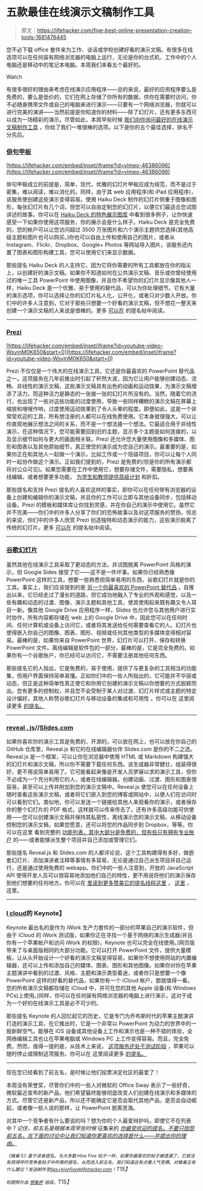 # 五款最佳在线演示文稿制作工具

> 原文：<https://lifehacker.com/five-best-online-presentation-creation-tools-1681476445>

您不必下载 office 套件来为工作、谈话或学校创建好看的演示文稿。有很多在线选项可以在任何装有网络浏览器的电脑上运行，无论是你的台式机、工作中的个人电脑还是移动中的笔记本电脑。本周我们来看五个最好的。

Watch

有很多很好的理由来考虑在线演示应用程序——总的来说，最好的应用程序要么是免费的，要么是低价的，它们在网上存储了你所有的数据，供你在需要时访问，你不必随身携带文件或自己的电脑来进行演示——只要有一个网络浏览器，你就可以进行完美的演讲——当然前提是你知道你的材料——除了幻灯片，还有更多东西可以成为一场精彩的演示。尽管如此，本周早些时候 [我们向你询问最好的在线演示文稿制作工具](https://lifehacker.com/whats-the-best-online-presentation-creation-tool-1681000060) ，你给了我们一堆很棒的选项。以下是你的五个最佳选择，排名不分先后。

### [俳句甲板](https://www.haikudeck.com/)

 [https://lifehacker.com/embed/inset/iframe?id=vimeo-46386096](https://lifehacker.com/embed/inset/iframe?id=vimeo-46386096) 

俳句甲板成立的前提是，简单，现代，优雅的幻灯片甲板应成为规范，而不是过于密集，难以阅读，难以消化的。同样，由于其 web 应用程序(和 iPad 应用程序)，该服务使创建这些演示变得容易。使用 Haiku Deck 制作的幻灯片侧重于图像和图形，每张幻灯片有几个词，但您可以自由定制您的幻灯片，以便它们最适合您试图讲述的故事。你可以在 [Haiku Deck 的特色展示图库](https://www.haikudeck.com/gallery/featured) 中看到很多例子，让你快速感受一下如果你使用这项服务，你的展示会是什么样子。Haiku Deck 是完全免费的，您的帐户可以让您访问超过 3500 万张图片和六个演示主题供您选择(其他高级主题和图片也可以购买。)你也可以自由上传和使用自己的图片，或者从 Instagram、Flickr、Dropbox、Google+ Photos 等网站导入图片。该服务还内置了图表和图形构建工具，您可以使用它们来显示数据。

那些提名 Haiku Deck 的人支持它，因为它将你需要的所有工具都放在你的指尖上，以创建好的演示文稿。如果你不知道如何在公共演示文稿、音乐或你曾经使用过的唯一工具 PowerPoint 中使用图像，并且你不希望你的幻灯片显示像其他人一样，Haiku Deck 是一个优雅、易于使用的替代品，可以为你处理细节。它有大量的演示选项，你可以选择让你的幻灯片私人化，公开化，或者只对少数人开放。你们中的许多人注意到，它对于那些只想要一个好看的演示文稿，但不想花一整天来创建一个演示文稿的人来说是很棒的。更多 [可以在](http://lifehacker.com/vote-haiku-deck-why-a-large-part-of-my-job-involves-c-1681087748) 的提名帖中阅读。

* * *

### [Prezi](http://prezi.com/)

 [https://lifehacker.com/embed/inset/iframe?id=youtube-video-WsyinM0K650&start=0](https://lifehacker.com/embed/inset/iframe?id=youtube-video-WsyinM0K650&start=0) 

Prezi 不仅仅是一个伟大的在线演示工具，它还是你最喜欢的 PowerPoint 替代品之一。这项服务在几年前推出时引起了轩然大波，因为它让用户能够创建动态、流畅、非线性的演示文稿，这些演示文稿具有出色的动画和运动效果，为演示文稿增添了活力，而这种活力是静态的一张接一张的幻灯片所没有的。当然，随着它的流行，也出现了一些对这些功能的过度使用，导致一些同样糟糕的演示文稿在屏幕上缩放和嗖嗖作响，过度使用运动效果到了令人头晕的程度。即便如此，这是一个非常受欢迎的工具，所有想注册的人都可以在线免费使用。它本身就很强大，可以让你直观地展示想法之间的关系，而不是一个想法接一个想法。它最适合用于非线性演示，在这种情况下，您可能需要回到旧的主题，显示多个主题是如何连接的，以及显示细节如何与更大的画面相关联。Prezi 还允许您大量使用图像和多媒体、图形和图表以及其他原始细节，真正使您的演示成为您自己的演示。最重要的是，如果你正在和其他人一起做一个演示，比如工作或一个班级项目，你可以让每个人同时一起协作做这个演示。正如我们提到的，Prezi 是免费的(但是你的所有演示都将对公众可见)。如果您需要在工作中使用它，想要存储文件，需要隐私，想要离线编辑，或者想要更多功能， [为学生和教师提供高级计划](http://prezi.com/pricing/) 和折扣。

那些提名和支持 Prezi 提名的人喜欢这样的事实，即你可以在任何带有浏览器的设备上创建和编辑你的演示文稿，并且你的工作可以立即与其他设备同步，包括移动设备。Prezi 的模板和媒体库让你找到灵感，并在你自己的演示中使用它。虽然它并不完美——你们中的许多人分享了你们的恐怖故事以及对这项服务的赞扬，但总的来说，你们中的许多人欣赏 Prezi 创造独特和动态演示的能力，这些演示脱离了传统的幻灯片。更多 [可以在](http://lifehacker.com/vote-prezi-why-even-though-its-zooming-and-sweeping-1681000820) 的提名帖中阅读。

* * *

### [谷歌幻灯片](http://www.google.com/slides/about/)

虽然其他在线演示工具采取了更动态的方法，并试图脱离 PowerPoint 风格的演示，但 Google Sides 接受了它——这不是一件坏事。如果你已经熟悉像 PowerPoint 这样的工具，想要一些熟悉但简单易用的东西，谷歌幻灯片就是你的工具。事实上，我们应该提到的是 [另一个你最喜欢的 PowerPoint 替代品](https://lifehacker.com/five-best-powerpoint-alternatives-30791441) 。自推出以来，它已经走过了漫长的道路，但它成功地融入了专业的外观和感觉，以及一些有趣和动态的过渡、图像、演示主题和其他工具，使其使用起来既有趣又令人耳目一新。像其他 Google Drive 应用程序一样，Slides 也允许您与其他用户进行实时协作，所有内容都存储在 web 上的 Google Drive 中，因此您可以在任何时间、任何计算机或设备上访问它，或者将其发送给任何需要查看它的人。幻灯片也使得嵌入你自己的图像、图表、图形、视频或任何其他类型的多媒体变得相对容易。最棒的是，如果你来自 PowerPoint 世界，幻灯片可以打开、保存和转换 PowerPoint 文件。离线编辑是软件包的一部分，最棒的是，它是完全免费的。如果你有一个谷歌账户，你已经可以访问它，不需要注册其他任何东西。

那些提名它的人指出，它是免费的，易于使用，提供了与更复杂的工具相当的功能集，但用户界面保持简单易懂。正如你们中的一些人所指出的，它可能并不华丽或动态，但正是这种简单性真正使它和你用它创建的演示文稿以你想要的方式脱颖而出。您有更多的控制权，并且您不会受制于某人对过渡、幻灯片样式或主题的特定设计偏好。其他人称赞谷歌幻灯片与移动设备的集成和可用性 。你可以在 这里阅读更多 [的提名。](http://lifehacker.com/vote-google-slides-why-simplicity-where-a-majority-o-1681097132)

* * *

### [reveal . js](http://lab.hakim.se/reveal-js/#/)//[Slides.com](http://slides.com/)

如果你喜欢你的演示工具是免费的、开源的，可以放在网上，也可以放在你自己的 GitHub 仓库里，Reveal.js 和它的在线编辑器伙伴 Slides.com 是你的不二之选。Reveal.js 是一个框架，可以让你在浏览器中使用 HTML 或 Markdown 构建强大的幻灯片和演示文稿，所以你不需要下载任何东西。该生成器非常健壮，组装得很好，更不用说简单易用了。它可能看起来像是开发人员梦寐以求的演示工具，但你不必成为一个充分利用它的人，或者在线编辑器。创建动画、过渡、图形和图表很容易，甚至可以上传并附加到您的演示文稿中。Reveal.js 使您可以在任何设备上随时查看这些演示文稿，或者将它们嵌入到您的博客或网站中，以便人们在访问时可以看到它们。类似地，你可以发送一个链接给其他人来观看你的演示，或者保存你的整个幻灯片的 PDF 格式，这样就可以传来传去了。还有许多高级功能可供使用——您可以创建演示文稿并保持其私密性，离线演示您的演示文稿，从移动设备控制您的演示文稿，如果您愿意，还可以将您的作品同步到 Dropbox，等等。你可以在这里 看到完整的 [功能列表，其中大部分是免费的，但有些只有拥有专业账户](http://slides.com/features) 的——或者能够派生整个项目并自己添加或管理它们。

那些提名 Reveal.js 和 Slides.com 的人都评论说，这个工具构建得有多好，做嵌套幻灯片、添加演讲者注释等事情有多容易，无论是通过自己派生项目并自己运行，还是通过使用免费的 webapp。你们中的一些人注意到，开放的 JavaScript API 使得开发人员可以很容易地添加他们自己的特性，更不用说将他们的演示保存到他们想要的任何地方。你可以在 [里读到更多赞美它的提名线程这里](http://lifehacker.com/vote-reveal-js-why-write-your-presentation-in-markdow-1681087404) ， [这里](http://lifehacker.com/vote-reveal-js-or-slides-com-though-ive-only-used-re-1681088584) ，这里。

* * *

### [I cloud](https://www.apple.com/iwork-for-icloud/)的 Keynote】

Keynote 最出名的是作为 iWork 生产力套件的一部分的苹果自己的演示软件，但由于 iCloud 的 iWork 测试版，如果你正在寻找一个基于网络的演示生成器(并且你有一个苹果帐户和访问 iWork 的权限)，Keynote 也可以完全在线使用。)网页版带来了与桌面版相同的大部分功能。它可以打开 PowerPoint 文件，提供大量模板，让从头开始设计一个好看的演示文稿变得容易，如果你不想使用网站的内置编辑器，还可以上传和添加自己的媒体、图表、图形和其他图像。如果你对你在苹果主题演讲中看到的过渡、风格、主题和演示类型着迷，或者你只是想要一个像 PowerPoint 这样的好看的替代品，如果你有一个 iCloud 帐户，那就值得一看。您的所有演示文稿都存储在 iCloud 中，并可在您的其他 Apple 设备(和 Windows PCs)上使用。)同样，你可以在任何装有网络浏览器的电脑上进行演示，这对于成为一个好的在线演示工具是必不可少的。

那些提名 Keynote 的人回忆起它的历史，它是专门为乔布斯时代的苹果主题演讲打造的演示工具，在它推出时，它是一个非常以 PowerPoint 为动力的世界中的一股新鲜空气。能够在 iOS 设备或其他设备上工作和演示也是一种不错的体验，全网络编辑工具也让在苹果电脑或 Windows PC 上工作变得容易。而且，完全免费。然而，值得一提的是，从技术上来说， [这项服务还处于测试阶段](https://lifehacker.com/iwork-for-icloud-puts-your-apple-documents-in-the-cloud-512333292) ，苹果可以随时停止或限制这项服务。你可以在 这里阅读更多 [的提名。](http://lifehacker.com/vote-keynote-apple-why-well-you-knew-the-apple-folk-1681085141)

* * *

现在您已经看到了前五名，是时候让他们投票决定社区的最爱了！

本周没有荣誉奖，尽管你们中的一些人对微软的 Office Sway 表示了一些好奇，微软最近宣布的新产品，他们希望最终能够彻底改变人们创建在线演示和多媒体的方式。尽管它还是新产品，所以还不能确定它是否会取代其他产品，是否会自动崛起，或者像一些人说的那样，让 PowerPoint 脱离苦海。

对其中一个竞争者有什么要说的吗？想为你的个人最爱辩护吗，即使它不在列表中？*记住，前五名是根据本周早些时候* 征集来的 [*你最受欢迎的提名。不要只抱怨前五名，在下面的讨论中让我们知道你更喜欢的选择是什么——并提出你的理由。*](https://lifehacker.com/whats-the-best-online-presentation-creation-tool-1681000060)

*<small>《蜂巢 5》基于读者提名。与大多数 Hive Five 帖子一样，如果你最喜欢的帖子被遗漏了，它就没有获得呼吁竞争者帖子中所需的提名，从而进入前五名。我们知道这有点像人气竞赛。对蜂巢五有什么建议？发送邮件至</small>*[*<small>tips+hivefive@lifehacker.com</small>*](mailto:tips+hivefive@lifehacker.com)*<small>！</small>T15】*

*<small>标题照片由</small>* [*<small>想象杯</small>*](https://www.flickr.com/photos/imaginecup/4771398936) *<small>组成。</small>T15】*